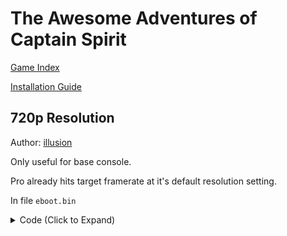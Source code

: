 # The Awesome Adventures of Captain Spirit

[Game Index](../README.md#games)

[Installation Guide](https://illusion0001.github.io/install-instructions/)

## 720p Resolution

Author: [illusion](https://twitter.com/illusion0002)

Only useful for base console.

Pro already hits target framerate at it's default resolution setting.

In file `eboot.bin`

<details>
<summary>Code (Click to Expand)</summary>

```
# you aren't dreaming. compiller did generate the same code.

41 83 FC 01 C5 FA 10 18 7F 13

C7 00 81 55 85 42 C5 FA 10 18
```

</details>
